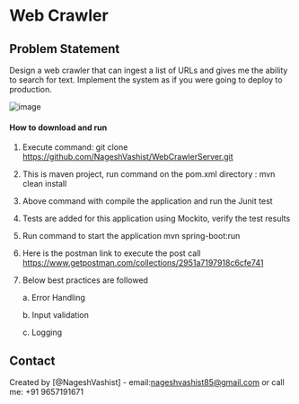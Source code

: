 # Web Crawler

## Problem Statement
Design a web crawler that can ingest a list of URLs and gives me the ability to search for text.
Implement the system as if you were going to deploy to production. 

![image](https://user-images.githubusercontent.com/38604007/179418113-289b095c-fe17-4aa8-9bb7-a6a0195309ad.png)


#### How to download and run

1. Execute command:  git clone https://github.com/NageshVashist/WebCrawlerServer.git
2. This is maven project, run command on the pom.xml directory : mvn clean install
3. Above command with compile the application and run the Junit test
4. Tests are added for this application using Mockito, verify the test results
5. Run command to start the application mvn spring-boot:run
6. Here is the postman link to execute the post call
      https://www.getpostman.com/collections/2951a7197918c6cfe741
7. Below best practices are followed


    a. Error Handling
    
    b. Input validation
    
    c. Logging



## Contact
Created by [@NageshVashist] - email:nageshvashist85@gmail.com or call me: +91 9657191671
